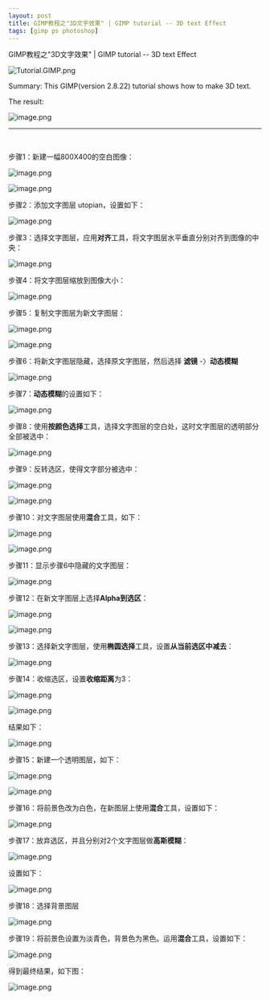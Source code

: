 ```yaml
---
layout: post
title: GIMP教程之"3D文字效果" | GIMP tutorial -- 3D text Effect
tags: [gimp ps photoshop]
---
```


GIMP教程之"3D文字效果" | GIMP tutorial -- 3D text Effect

![Tutorial.GIMP.png](https://res.cloudinary.com/hpiynhbhq/image/upload/v1511486986/feaponrcwwtwu0vmiizt.png)

Summary: This GIMP(version 2.8.22) tutorial shows how to make 3D text.

The result:

![image.png](https://res.cloudinary.com/hpiynhbhq/image/upload/v1513652498/tetlmlwrg8wbioky1zzp.png)

---
</br>

步骤1：新建一幅800X400的空白图像：

![image.png](https://res.cloudinary.com/hpiynhbhq/image/upload/v1513653083/kt43jma0ab7dzgp3ysg1.png)

![image.png](https://res.cloudinary.com/hpiynhbhq/image/upload/v1513653114/jfkb84dxj2b9qgxufroc.png)

步骤2：添加文字图层 utopian，设置如下：

![image.png](https://res.cloudinary.com/hpiynhbhq/image/upload/v1513653250/xjdldlt7p0kf8zomesnm.png)

步骤3：选择文字图层，应用**对齐**工具，将文字图层水平垂直分别对齐到图像的中央：

![image.png](https://res.cloudinary.com/hpiynhbhq/image/upload/v1513653345/fcp0j7olgzaxxiegj3sq.png)

步骤4：将文字图层缩放到图像大小：

![image.png](https://res.cloudinary.com/hpiynhbhq/image/upload/v1513653504/xy8e0mvrkfenteite4rf.png)

步骤5：复制文字图层为新文字图层：

![image.png](https://res.cloudinary.com/hpiynhbhq/image/upload/v1513653645/lodsxjfoxcprxhxujyhu.png)

![image.png](https://res.cloudinary.com/hpiynhbhq/image/upload/v1513653668/swyuixstjtlomlluuvsa.png)

步骤6：将新文字图层隐藏，选择原文字图层，然后选择 **滤镜** -〉**动态模糊**

![image.png](https://res.cloudinary.com/hpiynhbhq/image/upload/v1513653871/ftntkxpkoontqplnjmau.png)

步骤7：**动态模糊**的设置如下：

![image.png](https://res.cloudinary.com/hpiynhbhq/image/upload/v1513654050/hd1ed1s426j2ptz9pnef.png)

步骤8：使用**按颜色选择**工具，选择文字图层的空白处，这时文字图层的透明部分全部被选中：

![image.png](https://res.cloudinary.com/hpiynhbhq/image/upload/v1513654259/smrvedvazd0noxytawgd.png)

步骤9：反转选区，使得文字部分被选中：

![image.png](https://res.cloudinary.com/hpiynhbhq/image/upload/v1513654443/foxk14u8xisqxe12xdam.png)

![image.png](https://res.cloudinary.com/hpiynhbhq/image/upload/v1513654515/xmu6s3z2to6ytv5ftefe.png)

步骤10：对文字图层使用**混合**工具，如下：

![image.png](https://res.cloudinary.com/hpiynhbhq/image/upload/v1513654886/ef2vrvkcnsdik7qpz6rh.png)

![image.png](https://res.cloudinary.com/hpiynhbhq/image/upload/v1513658810/iehmon5t0g24i9uxhely.png)

步骤11：显示步骤6中隐藏的文字图层：

![image.png](https://res.cloudinary.com/hpiynhbhq/image/upload/v1513654996/sopbmo40wtufobnpifuj.png)

步骤12：在新文字图层上选择**Alpha到选区**：

![image.png](https://res.cloudinary.com/hpiynhbhq/image/upload/v1513655147/qhauhlkj3mcseeiithlr.png)

![image.png](https://res.cloudinary.com/hpiynhbhq/image/upload/v1513655186/zli2psexoc8xofht0nqn.png)

步骤13：选择新文字图层，使用**椭圆选择**工具，设置**从当前选区中减去**：

![image.png](https://res.cloudinary.com/hpiynhbhq/image/upload/v1513655549/nflmkpmtjd6p9ztzykut.png)

步骤14：收缩选区，设置**收缩距离**为3：

![image.png](https://res.cloudinary.com/hpiynhbhq/image/upload/v1513655664/nvx2h5qw4ahnmbxta4dn.png)

![image.png](https://res.cloudinary.com/hpiynhbhq/image/upload/v1513655742/gacpxuqwez5vlfuhqjuy.png)

结果如下：

![image.png](https://res.cloudinary.com/hpiynhbhq/image/upload/v1513655793/adlzcdenupsj6zt3enwe.png)

步骤15：新建一个透明图层，如下：

![image.png](https://res.cloudinary.com/hpiynhbhq/image/upload/v1513657369/mjykqubcat7nxoqdzhyv.png)

![image.png](https://res.cloudinary.com/hpiynhbhq/image/upload/v1513657427/oml7da0xjjxfgpnhlfdu.png)

步骤16：将前景色改为白色，在新图层上使用**混合**工具，设置如下：

![image.png](https://res.cloudinary.com/hpiynhbhq/image/upload/v1513657630/wrwcrcfupluro7ej5zxq.png)

步骤17：放弃选区，并且分别对2个文字图层做**高斯模糊**：

![image.png](https://res.cloudinary.com/hpiynhbhq/image/upload/v1513659252/oqrstodpfivxn62kjvb2.png)

设置如下：

![image.png](https://res.cloudinary.com/hpiynhbhq/image/upload/v1513659302/dbqr5z8zx1zdadwcsvsl.png)

步骤18：选择背景图层

![image.png](https://res.cloudinary.com/hpiynhbhq/image/upload/v1513657878/xax079hsfeo6hlp3tuuk.png)

步骤19：将前景色设置为淡青色，背景色为黑色。运用**混合**工具，设置如下：

![image.png](https://res.cloudinary.com/hpiynhbhq/image/upload/v1513658066/ozujhdqjsq4wpzmfxua3.png)

得到最终结果，如下图：

![image.png](https://res.cloudinary.com/hpiynhbhq/image/upload/v1513652498/tetlmlwrg8wbioky1zzp.png)